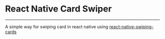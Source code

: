 <h1>React Native Card Swiper</h1>
<hr>

<p>
A simple way for swiping card in react native using <a href="https://github.com/var77/react-native-swiping-cards">
react-native-swiping-cards
</a>
</p>
